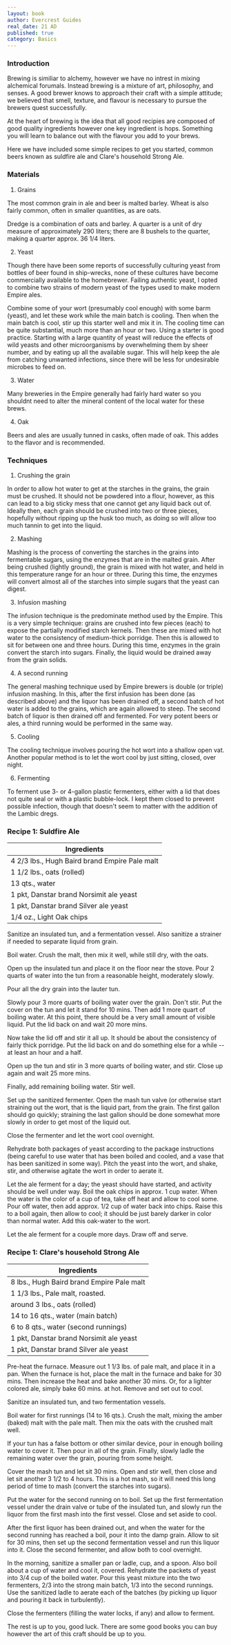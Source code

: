 ```yaml
---
layout: book
author: Evercrest Guides
real_date: 21 AD
published: true
category: Basics
---
```

### Introduction

Brewing is similiar to alchemy, however we have no intrest in mixing alchemical forumals. Instead brewing is a mixture of art, philosophy, and senses. A good brewer knows to approach their craft with a simple attitude; we believed that smell, texture, and flavour is necessary to pursue the brewers quest successfully.


At the heart of brewing is the idea that all good recipies are composed of good quality ingredients however one key ingredient is hops. Something you will learn to balance out with the flavour you add to your brews.

Here we have included some simple recipes to get you started, common beers known as suldfire ale and Clare's household Strong Ale.


### Materials
1. Grains

The most common grain in ale and beer is malted barley. Wheat is also fairly common, often in smaller quantities, as are oats.

Dredge is a combination of oats and barley. A quarter is a unit of dry measure of approximately 290 liters; there are 8 bushels to the quarter, making a quarter approx. 36 1/4 liters.


2. Yeast

Though there have been some reports of successfully culturing yeast from bottles of beer found in ship-wrecks, none of these cultures have become commercially available to the homebrewer. Failing authentic yeast, I opted to combine two strains of modern yeast of the types used to make modern Empire ales.

Combine some of your wort (presumably cool enough) with some barm (yeast), and let these work while the main batch is cooling. Then when the main batch is cool, stir up this starter well and mix it in. The cooling time can be quite substantial, much more than an hour or two.
Using a starter is good practice. Starting with a large quantity of yeast will reduce the effects of wild yeasts and other microorganisms by overwhelming them by sheer number, and by eating up all the available sugar. This will help keep the ale from catching unwanted infections, since there will be less for undesirable microbes to feed on.

3. Water

Many breweries in the Empire generally had fairly hard water so you shouldnt need to alter the mineral content of the local water for these brews.

4. Oak

Beers and ales are usually tunned in casks, often made of oak. This addes to the flavor and is recommended.

### Techniques
1. Crushing the grain

In order to allow hot water to get at the starches in the grains, the grain must be crushed. It should not be powdered into a flour, however, as this can lead to a big sticky mess that one cannot get any liquid back out of. Ideally then, each grain should be crushed into two or three pieces, hopefully without ripping up the husk too much, as doing so will allow too much tannin to get into the liquid.


2. Mashing

Mashing is the process of converting the starches in the grains into fermentable sugars, using the enzymes that are in the malted grain. After being crushed (lightly ground), the grain is mixed with hot water, and held in this temperature range for an hour or three. During this time, the enzymes will convert almost all of the starches into simple sugars that the yeast can digest.

3. Infusion mashing

The infusion technique is the predominate method used by the Empire. This is a very simple technique: grains are crushed into few pieces (each) to expose the partially modified starch kernels. Then these are mixed with hot water to the consistency of medium-thick porridge. Then this is allowed to sit for between one and three hours. During this time, enzymes in the grain convert the starch into sugars. Finally, the liquid would be drained away from the grain solids.

4. A second running

The general mashing technique used by Empire brewers is double (or triple) infusion mashing. In this, after the first infusion has been done (as described above) and the liquor has been drained off, a second batch of hot water is added to the grains, which are again allowed to steep. The second batch of liquor is then drained off and fermented. For very potent beers or ales, a third running would be performed in the same way.

5. Cooling

The cooling technique involves pouring the hot wort into a shallow open vat. Another popular method is to let the wort cool by just sitting, closed, over night.

6. Fermenting

To ferment use 3- or 4-gallon plastic fermenters, either with a lid that does not quite seal or with a plastic bubble-lock. I kept them closed to prevent possible infection, though that doesn't seem to matter with the addition of the Lambic dregs.

### Recipe 1: Suldfire Ale

| Ingredients |
|---|
| 4 2/3 lbs., Hugh Baird brand Empire Pale malt |
| 1 1/2 lbs., oats (rolled) |
| 13 qts., water |
| 1 pkt, Danstar brand Norsimit ale yeast |
| 1 pkt, Danstar brand Silver ale yeast |
| 1/4 oz., Light Oak chips |

Sanitize an insulated tun, and a fermentation vessel. Also sanitize a strainer if needed to separate liquid from grain.

Boil water. Crush the malt, then mix it well, while still dry, with the oats.

Open up the insulated tun and place it on the floor near the stove. Pour 2 quarts of water into the tun from a reasonable height, moderately slowly.

Pour all the dry grain into the lauter tun.

Slowly pour 3 more quarts of boiling water over the grain. Don't stir. Put the cover on the tun and let it stand for 10 mins. Then add 1 more quart of boiling water. At this point, there should be a very small amount of visible liquid. Put the lid back on and wait 20 more mins.

Now take the lid off and stir it all up. It should be about the consistency of fairly thick porridge. Put the lid back on and do something else for a while -- at least an hour and a half.

Open up the tun and stir in 3 more quarts of boiling water, and stir. Close up again and wait 25 more mins.

Finally, add remaining boiling water. Stir well.

Set up the sanitized fermenter. Open the mash tun valve (or otherwise start straining out the wort, that is the liquid part, from the grain. The first gallon should go quickly; straining the last gallon should be done somewhat more slowly in order to get most of the liquid out.

Close the fermenter and let the wort cool overnight.

Rehydrate both packages of yeast according to the package instructions (being careful to use water that has been boiled and cooled, and a vase that has been sanitized in some way). Pitch the yeast into the wort, and shake, stir, and otherwise agitate the wort in order to aerate it.

Let the ale ferment for a day; the yeast should have started, and activity should be well under way. Boil the oak chips in approx. 1 cup water. When the water is the color of a cup of tea, take off heat and allow to cool some. Pour off water, then add approx. 1/2 cup of water back into chips. Raise this to a boil again, then allow to cool; it should be just barely darker in color than normal water. Add this oak-water to the wort.

Let the ale ferment for a couple more days. Draw off and serve.

### Recipe 1: Clare's household Strong Ale

| Ingredients |
|---|
| 8 lbs., Hugh Baird brand Empire Pale malt |
| 1 1/3 lbs., Pale malt, roasted. |
| around 3 lbs., oats (rolled) |
| 14 to 16 qts., water (main batch) |
| 6 to 8 qts., water (second runnings)|
| 1 pkt, Danstar brand Norsimit ale yeast |
| 1 pkt, Danstar brand Silver ale yeast |

Pre-heat the furnace. Measure out 1 1/3 lbs. of pale malt, and place it in a pan. When the furnace is hot, place the malt in the furnace and bake for 30 mins. Then increase the heat and bake another 30 mins. Or, for a lighter colored ale, simply bake 60 mins. at hot. Remove and set out to cool.

Sanitize an insulated tun, and two fermentation vessels.

Boil water for first runnings (14 to 16 qts.). Crush the malt, mixing the amber (baked) malt with the pale malt. Then mix the oats with the crushed malt well.

If your tun has a false bottom or other similar device, pour in enough boiling water to cover it. Then pour in all of the grain. Finally, slowly ladle the remaining water over the grain, pouring from some height.

Cover the mash tun and let sit 30 mins. Open and stir well, then close and let sit another 3 1/2 to 4 hours. This is a hot mash, so it will need this long period of time to mash (convert the starches into sugars).

Put the water for the second running on to boil. Set up the first fermentation vessel under the drain valve or tube of the insulated tun, and slowly run the liquor from the first mash into the first vessel. Close and set aside to cool.

After the first liquor has been drained out, and when the water for the second running has reached a boil, pour it into the damp grain. Allow to sit for 30 mins, then set up the second fermentation vessel and run this liquor into it. Close the second fermenter, and allow both to cool overnight.

In the morning, sanitize a smaller pan or ladle, cup, and a spoon. Also boil about a cup of water and cool it, covered. Rehydrate the packets of yeast into 3/4 cup of the boiled water. Pour this yeast mixture into the two fermenters, 2/3 into the strong main batch, 1/3 into the second runnings. Use the sanitized ladle to aerate each of the batches (by picking up liquor and pouring it back in turbulently).

Close the fermenters (filling the water locks, if any) and allow to ferment.


The rest is up to you, good luck. There are some good books you can buy however the art of this craft should be up to you.